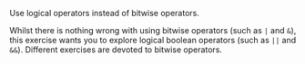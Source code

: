 Use logical operators instead of bitwise operators.

Whilst there is nothing wrong with using bitwise operators (such as `|` and `&`), this exercise wants you to explore logical boolean operators (such as `||` and `&&`).
Different exercises are devoted to bitwise operators.
